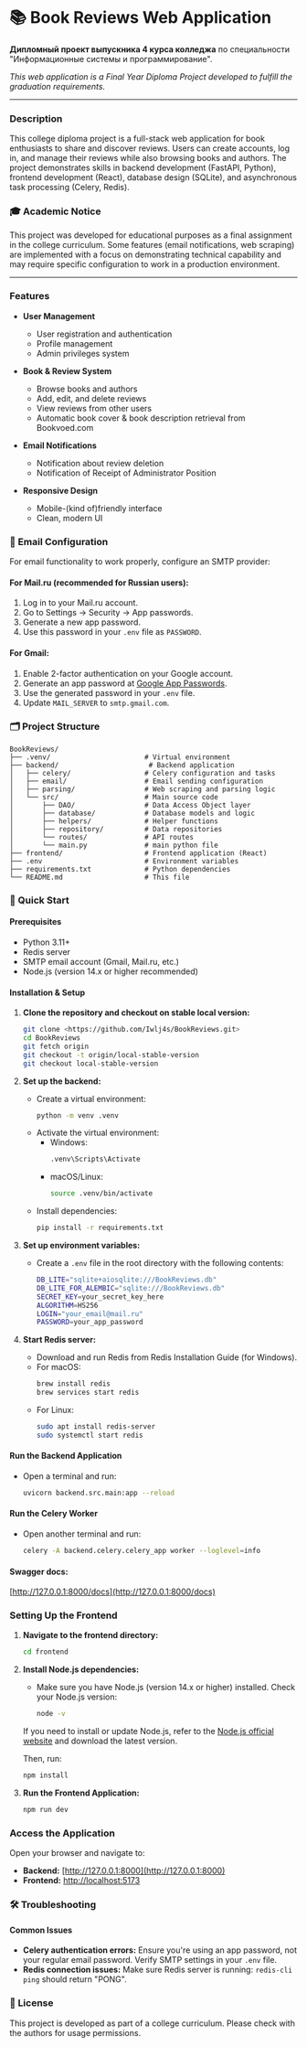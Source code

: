 # 📚 Book Reviews Web Application

**Дипломный проект выпускника 4 курса колледжа** по специальности "Информационные системы и программирование".

*This web application is a Final Year Diploma Project developed to fulfill the graduation requirements.*

---

### Description
This college diploma project is a full-stack web application for book enthusiasts to share and discover reviews. Users can create accounts, log in, and manage their reviews while also browsing books and authors. The project demonstrates skills in backend development (FastAPI, Python), frontend development (React), database design (SQLite), and asynchronous task processing (Celery, Redis).

### 🎓 Academic Notice
This project was developed for educational purposes as a final assignment in the college curriculum. Some features (email notifications, web scraping) are implemented with a focus on demonstrating technical capability and may require specific configuration to work in a production environment.

---

### Features
- **User Management**
  - User registration and authentication
  - Profile management
  - Admin privileges system

- **Book & Review System**
  - Browse books and authors
  - Add, edit, and delete reviews
  - View reviews from other users
  - Automatic book cover & book description retrieval from Bookvoed.com

- **Email Notifications**
  - Notification about review deletion
  - Notification of Receipt of Administrator Position

- **Responsive Design**
  - Mobile-(kind of)friendly interface
  - Clean, modern UI


### 📧 Email Configuration
For email functionality to work properly, configure an SMTP provider:

#### For Mail.ru (recommended for Russian users):
1. Log in to your Mail.ru account.
2. Go to Settings → Security → App passwords.
3. Generate a new app password.
4. Use this password in your `.env` file as `PASSWORD`.

#### For Gmail:
1. Enable 2-factor authentication on your Google account.
2. Generate an app password at [Google App Passwords](https://myaccount.google.com/apppasswords).
3. Use the generated password in your `.env` file.
4. Update `MAIL_SERVER` to `smtp.gmail.com`.

### 🗂️ Project Structure
```
BookReviews/
├── .venv/                       # Virtual environment
├── backend/                      # Backend application
│   ├── celery/                  # Celery configuration and tasks
│   ├── email/                   # Email sending configuration
│   ├── parsing/                 # Web scraping and parsing logic
│   └── src/                     # Main source code
│       ├── DAO/                 # Data Access Object layer
│       ├── database/            # Database models and logic
│       ├── helpers/             # Helper functions
│       ├── repository/          # Data repositories
│       └── routes/              # API routes
│       └── main.py              # main python file
├── frontend/                    # Frontend application (React)
├── .env                         # Environment variables
├── requirements.txt             # Python dependencies
└── README.md                    # This file
```

### 🚀 Quick Start

#### Prerequisites
- Python 3.11+
- Redis server
- SMTP email account (Gmail, Mail.ru, etc.)
- Node.js (version 14.x or higher recommended)

#### Installation & Setup
1. **Clone the repository and checkout on stable local version:**
   ```bash
   git clone <https://github.com/Iwlj4s/BookReviews.git>
   cd BookReviews
   git fetch origin
   git checkout -t origin/local-stable-version
   git checkout local-stable-version
   ```

2. **Set up the backend:**
   - Create a virtual environment:
     ```bash
     python -m venv .venv
     ```
   - Activate the virtual environment:
     - Windows:
       ```bash
       .venv\Scripts\Activate
       ```
     - macOS/Linux:
       ```bash
       source .venv/bin/activate
       ```
   - Install dependencies:
     ```bash
     pip install -r requirements.txt
     ```

3. **Set up environment variables:**
   - Create a `.env` file in the root directory with the following contents:
     ```bash
     DB_LITE="sqlite+aiosqlite:///BookReviews.db"
     DB_LITE_FOR_ALEMBIC="sqlite:///BookReviews.db"
     SECRET_KEY=your_secret_key_here
     ALGORITHM=HS256
     LOGIN="your_email@mail.ru"
     PASSWORD=your_app_password
     ```

4. **Start Redis server:**
   - Download and run Redis from Redis Installation Guide (for Windows).
   - For macOS:
     ```bash
     brew install redis
     brew services start redis
     ```
   - For Linux:
     ```bash
     sudo apt install redis-server
     sudo systemctl start redis
     ```

#### Run the Backend Application
- Open a terminal and run:
  ```bash
  uvicorn backend.src.main:app --reload
  ```

#### Run the Celery Worker
- Open another terminal and run:
  ```bash
  celery -A backend.celery.celery_app worker --loglevel=info
  ```

#### Swagger docs:
[http://127.0.0.1:8000/docs](http://127.0.0.1:8000/docs)

### Setting Up the Frontend
1. **Navigate to the frontend directory:**
   ```bash
   cd frontend
   ```

2. **Install Node.js dependencies:**
   - Make sure you have Node.js (version 14.x or higher) installed. Check your Node.js version:
     ```bash
     node -v
     ```

   If you need to install or update Node.js, refer to the [Node.js official website](https://nodejs.org/) and download the latest version.

   Then, run:
   ```bash
   npm install
   ```

3. **Run the Frontend Application:**
   ```bash
   npm run dev
   ```

### Access the Application
Open your browser and navigate to:
- **Backend:** [http://127.0.0.1:8000](http://127.0.0.1:8000)
- **Frontend:** [http://localhost:5173](http://localhost:5173)


### 🛠️ Troubleshooting
#### Common Issues
- **Celery authentication errors:** Ensure you're using an app password, not your regular email password. Verify SMTP settings in your `.env` file.
- **Redis connection issues:** Make sure Redis server is running: `redis-cli ping` should return "PONG".

### 📝 License
This project is developed as part of a college curriculum. Please check with the authors for usage permissions.


